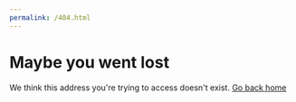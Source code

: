 ```yaml
---
permalink: /404.html
---
```


# Maybe you went lost
We think this address you're trying to access doesn't exist.
[Go back home](whereintheworld/)
